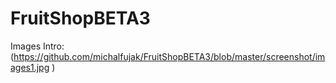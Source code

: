 # FruitShopBETA3

Images Intro:
(https://github.com/michalfujak/FruitShopBETA3/blob/master/screenshot/images1.jpg )

